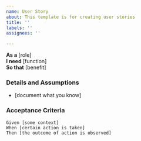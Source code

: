 ```yaml
---
name: User Story
about: This template is for creating user stories
title: ''
labels: ''
assignees: ''

---
```


**As a** [role]  
 **I need** [function]  
 **So that** [benefit]  

 ### Details and Assumptions
 * [document what you know]

### Acceptance Criteria  
 ```gherkin
Given [some context]
 When [certain action is taken]
 Then [the outcome of action is observed]
 ```
